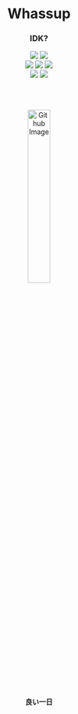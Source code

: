 <!-- <div align="center"><img width="80%" height="auto" src="https://github.com/andhuc/andhuc/blob/main/1.jpg?raw=true" /></div> -->
<h1 align="center">Whassup</h1>

<h3 align="center">IDK?</h3>
<p align="center">
<img src="https://img.shields.io/badge/Spring-6DB33F?style=for-the-badge&logo=spring&logoColor=white"/>
<img src="https://img.shields.io/badge/MySQL-5886A4?style=for-the-badge&logo=mysql&logoColor=white"/>
<br>
<img src="https://img.shields.io/badge/React-20232A?style=for-the-badge&logo=react&logoColor=61DAFB"/>
<img src="https://img.shields.io/badge/Node.js-43853D?style=for-the-badge&logo=node.js&logoColor=white"/>
<img src="https://img.shields.io/badge/MongoDB-4EA94B?style=for-the-badge&logo=mongodb&logoColor=white"/>
<br>
<img src="https://img.shields.io/badge/.NET-5C2D91?style=for-the-badge&logo=.net&logoColor=white"/>
<img src="https://img.shields.io/badge/MSSQL_Server-CC2927?style=for-the-badge&logo=microsoft-sql-server&logoColor=white"/>

<!-- <img src="https://img.shields.io/badge/Adobe%20Photoshop-31A8FF?style=for-the-badge&logo=Adobe%20Photoshop&logoColor=black"/> -->
<!-- <br>
<img src="https://img.shields.io/badge/MongoDB-4EA94B?style=for-the-badge&logo=mongodb&logoColor=white"/>
<img src="https://img.shields.io/badge/Express.js-404D59?style=for-the-badge"/>
<img src="https://img.shields.io/badge/React-20232A?style=for-the-badge&logo=react&logoColor=61DAFB"/> -->
</p>

<br />

<!-- [![Top Langs](https://github-readme-stats.vercel.app/api/top-langs/?username=andhuc&layout=donut-vertical)](https://github.com/anuraghazra/github-readme-stats) -->

<br />

<p align="center">
<img width="30%" align="center" alt="Github Image" src="https://raw.githubusercontent.com/onimur/.github/master/.resources/git-header.svg" />
</p>


<h4 align="center">良い一日</h4>
